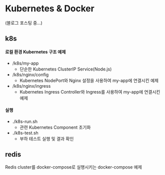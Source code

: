 # Kubernetes & Docker

(블로그 포스팅 중...)<br />

## k8s
#### 로컬 환경 Kubernetes 구조 예제
- /k8s/my-app
  - 단순한 Kubernetes ClusterIP Service(Node.js)
- /k8s/nginx/config
  - Kubernetes NodePort와 Nginx 설정을 사용하여 my-app에 연결시킨 예제
- /k8s/nginx/ingress
  - Kubernetes Ingress Controller와 Ingress를 사용하여 my-app에 연결시킨 예제

#### 실행
- ./k8s-run.sh
  - 관련 Kubernetes Component 초기화
- ./k8s-test.sh
  - 부하 테스트 실행 및 결과 확인

## redis
Redis cluster를 docker-compose로 실행시키는 docker-compose 예제
